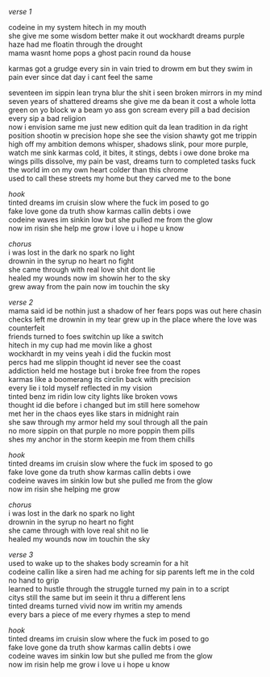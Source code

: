 *verse 1*  

codeine in my system hitech in my mouth  
she give me some wisdom better make it out
wockhardt dreams purple haze had me floatin through the drought  
mama wasnt home pops a ghost pacin round da house  

karmas got a grudge every sin in vain
tried to drowm em but they swim in pain 
ever since dat day i cant feel the same

seventeen im sippin lean tryna blur the shit i seen
broken mirrors in my mind seven years of shattered dreams
she give me da bean it cost a whole lotta green
on yo block w a beam yo ass gon scream
every pill a bad decision every sip a bad religion  
now i envision same me just new edition
quit da lean tradition in da right position
shootin w precision hope she see the vision
shawty got me trippin high off my ambition
demons whisper, shadows slink, pour more purple, watch me sink
karmas cold, it bites, it stings, debts i owe done broke ma wings
pills dissolve, my pain be vast, dreams turn to completed tasks
fuck the world im on my own heart colder than this chrome  
used to call these streets my home but they carved me to the bone  


*hook*  
tinted dreams im cruisin slow where the fuck im posed to go  
fake love gone da truth show karmas callin debts i owe  
codeine waves im sinkin low but she pulled me from the glow  
now im risin she help me grow i love u i hope u know 

*chorus*  
i was lost in the dark no spark no light  
drownin in the syrup no heart no fight  
she came through with real love shit dont lie  
healed my wounds now im showin her to the sky  
grew away from the pain now im touchin the sky  

*verse 2*  
mama said id be nothin just a shadow of her fears
pops was out here chasin checks left me drownin in my tear
grew up in the place where the love was counterfeit  
friends turned to foes switchin up like a switch  
hitech in my cup had me movin like a ghost  
wockhardt in my veins yeah i did the fuckin most  
percs had me slippin thought id never see the coast  
addiction held me hostage but i broke free from the ropes  
karmas like a boomerang its circlin back with precision  
every lie i told myself reflected in my vision  
tinted benz im ridin low city lights like broken vows  
thought id die before i changed but im still here somehow  
met her in the chaos eyes like stars in midnight rain  
she saw through my armor held my soul through all the pain  
no more sippin on that purple no more poppin them pills  
shes my anchor in the storm keepin me from them chills  

*hook*  
tinted dreams im cruisin slow where the fuck im sposed to go  
fake love gone da truth show karmas callin debts i owe  
codeine waves im sinkin low but she pulled me from the glow  
now im risin she helping me grow  

*chorus*  
i was lost in the dark no spark no light  
drownin in the syrup no heart no fight  
she came through with love real shit no lie  
healed my wounds now im touchin the sky  

*verse 3*  
used to wake up to the shakes body screamin for a hit  
codeine callin like a siren had me aching for sip 
parents left me in the cold no hand to grip  
learned to hustle through the struggle turned my pain in to a script  
citys still the same but im seein it thru a different lens  
tinted dreams turned vivid now im writin my amends  
every bars a piece of me every rhymes a step to mend  

*hook*  
tinted dreams im cruisin slow where the fuck im posed to go  
fake love gone da truth show karmas callin debts i owe  
codeine waves im sinkin low but she pulled me from the glow  
now im risin help me grow i love u i hope u know 


